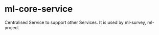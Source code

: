 # ml-core-service
Centralised Service to support other Services.
It is used by ml-survey, ml-project